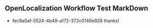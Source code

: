 ## OpenLocalization Workflow Test MarkDown
* fec9a0af-5524-4b49-a172-372c0146e928 
thanks!<!--HONumber=Mar16_HO4-->
